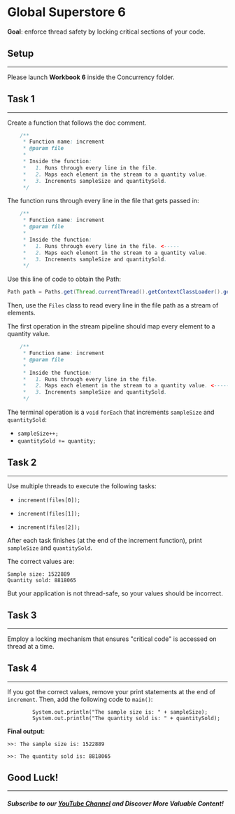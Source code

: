 # Global Superstore 6

**Goal**: enforce thread safety by locking critical sections of your code.

## Setup
----
Please launch **Workbook 6** inside the Concurrency folder.

## Task 1
-----
Create a function that follows the doc comment. 
```java
    /**
     * Function name: increment
     * @param file
     * 
     * Inside the function:
     *   1. Runs through every line in the file.
     *   2. Maps each element in the stream to a quantity value.
     *   3. Increments sampleSize and quantitySold.
     */
```
The function runs through every line in the file that gets passed in: 

```java
    /**
     * Function name: increment
     * @param file
     * 
     * Inside the function:
     *   1. Runs through every line in the file. <-----
     *   2. Maps each element in the stream to a quantity value.
     *   3. Increments sampleSize and quantitySold.
     */
```

Use this line of code to obtain the Path:

```java
Path path = Paths.get(Thread.currentThread().getContextClassLoader().getResource(file).toURI());
```
Then, use the `Files` class to read every line in the file path as a stream of elements.

The first operation in the stream pipeline should map every element to a quantity value.

```java
    /**
     * Function name: increment
     * @param file
     * 
     * Inside the function:
     *   1. Runs through every line in the file. 
     *   2. Maps each element in the stream to a quantity value. <-----
     *   3. Increments sampleSize and quantitySold.
     */
```

The terminal operation is a `void` `forEach` that increments `sampleSize` and `quantitySold`:

- `sampleSize++;`
-  `quantitySold += quantity;`

## Task 2
----- 
Use multiple threads to execute the following tasks:

- `increment(files[0]);`

- `increment(files[1]);`

- `increment(files[2]);`

After each task finishes (at the end of the increment function), print `sampleSize` and `quantitySold`. 

The correct values are: 
```
Sample size: 1522889
Quantity sold: 8818065
```
But your application is not thread-safe, so your values should be incorrect.

## Task 3
----- 
Employ a locking mechanism that ensures "critical code" is accessed on thread at a time. 

## Task 4
----- 
If you got the correct values, remove your print statements at the end of `increment`. Then, add the following code to `main()`:

            System.out.println("The sample size is: " + sampleSize);
            System.out.println("The quantity sold is: " + quantitySold);

**Final output:**

`>>: The sample size is: 1522889`

`>>: The quantity sold is: 8818065`

## Good Luck!
--------
##### Subscribe to our [YouTube Channel](https://www.youtube.com/@RayanSlim087?sub_confirmation=1) and Discover More Valuable Content!